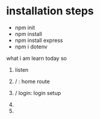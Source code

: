 # installation steps 
+  npm init 
+  npm install
+   npm install express
+   npm i dotenv

what i am learn today so 
1. listen
2. / : home route
3. / login: login setup

4. 

5. 
